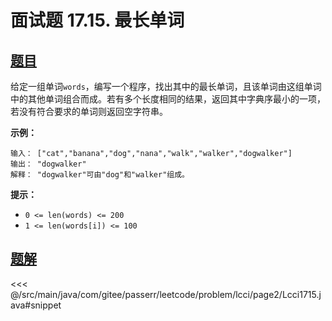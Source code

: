 # 面试题 17.15. 最长单词

## [题目](https://leetcode.cn/problems/longest-word-lcci/)
给定一组单词`words`，编写一个程序，找出其中的最长单词，且该单词由这组单词中的其他单词组合而成。若有多个长度相同的结果，返回其中字典序最小的一项，若没有符合要求的单词则返回空字符串。

**示例：**

```
输入： ["cat","banana","dog","nana","walk","walker","dogwalker"]
输出： "dogwalker"
解释： "dogwalker"可由"dog"和"walker"组成。
```

**提示：**

* `0 <= len(words) <= 200`
* `1 <= len(words[i]) <= 100`


## [题解](https://github.com/PasseRR/JavaLeetCode/blob/master/src/main/java/com/gitee/passerr/leetcode/problem/lcci/page2/Lcci1715.java)

<<< @/src/main/java/com/gitee/passerr/leetcode/problem/lcci/page2/Lcci1715.java#snippet
